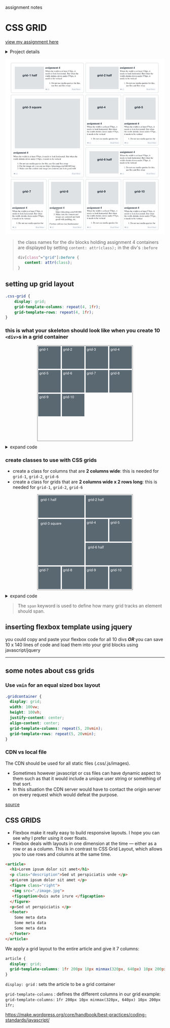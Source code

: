 assignment notes

# CSS GRID
[view my assignment here](https://nntrn.github.io/dell-workbook/05grid/)


<details><summary>Project details</summary>

Using the flexbox cards from [assignment 4](https://nntrn.github.io/dell-workbook/04flexbox/), code this mockup using CSS Grid Areas

![](../resources/images/css-grid-mockup.png)

</details>

![](../resources/images/assignment05.png)

> the class names for the div blocks holding assignment 4 containers are displayed by setting `content: attr(class);` in the div's `:before`
>
> ```css
> div[class^="grid"]:before {
>    content: attr(class);
> }
>```


## setting up grid layout



<style>
.notes-css-grid{margin:2% auto; display:grid; grid-template-columns:repeat(4, 1fr); grid-template-rows:repeat(4, 1fr); height:300px; width:300px; font-size:.8em; line-height:110%; font-family:helvetica neue, roboto, arial, sans-serif; border:1px solid gray }

div[class^="grid-"]{content:attr(class); border:1px solid #dfe3e6; content:attr(class); color:black; padding:5%; }

div[class^="grid-"]:before{content:attr(class); font-size:1em; }

.notes-css-grid>div{border:2px solid #fff; background-color:#5a6872; color:#fff; }

.half { grid-column: 2 span;}
.square { grid-column: 2 span;  grid-row: 2 span;  }

</style>

```CSS
.css-grid {
    display: grid;
    grid-template-columns: repeat(4, 1fr);
    grid-template-rows: repeat(4, 1fr);
}
```

### this is what your skeleton should look like when you create 10 `<div>`s in a grid container

<div class="notes-css-grid">
<div class="grid-1"></div>
<div class="grid-2"></div>
<div class="grid-3"></div>
<div class="grid-4"></div>
<div class="grid-5"></div>
<div class="grid-6"></div>
<div class="grid-7"></div>
<div class="grid-8"></div>
<div class="grid-9"></div>
<div class="grid-10"></div>
</div>

<details><summary>expand code</summary>

```html
<div class="css-grid">
  <div class="grid-1"></div>
  <div class="grid-2"></div>
  <div class="grid-3"></div>
  <div class="grid-4"></div>
  <div class="grid-5"></div>
  <div class="grid-6"></div>
  <div class="grid-7"></div>
  <div class="grid-8"></div>
  <div class="grid-9"></div>
  <div class="grid-10"></div>
</div>
```
</details>


### create classes to use with CSS grids

* create a class for columns that are **2 columns wide**: this is needed for `grid-1`, `grid-2`, `grid-6`
* create a class for grids that are **2 columns wide x 2 rows long**: this is needed for `grid-1`, `grid-2`, `grid-6`



<div class="notes-css-grid">
<div class="grid-1 half"></div>
<div class="grid-2 half"></div>
<div class="grid-3 square"></div>
<div class="grid-4"></div>
<div class="grid-5"></div>
<div class="grid-6 half"></div>
<div class="grid-7"></div>
<div class="grid-8"></div>
<div class="grid-9"></div>
<div class="grid-10"></div>
</div>

<details><summary>expand code</summary>

```CSS
.half { grid-column: 2 span; }
.square { grid-column: 2 span;  grid-row: 2 span;  }
```

```html
<div class="css-grid">
  <div class="grid-1 half"></div>
  <div class="grid-2 half"></div>
  <div class="grid-3 square"></div>
  <div class="grid-4"></div>
  <div class="grid-5"></div>
  <div class="grid-6 half"></div>
  <div class="grid-7"></div>
  <div class="grid-8"></div>
  <div class="grid-9"></div>
  <div class="grid-10"></div>
</div>
```

</details>

> The `span` keyword is used to define how many grid tracks an element should span.

## inserting  flexbox template using jquery

you could copy and paste your flexbox code for all 10 divs ***OR*** you can save 10 x 140 lines of code  and load them into your grid blocks using javascript/jquery



---

## some notes about css grids

### Use `vmin` for an equal sized box layout

```CSS
.gridcontainer {
  display: grid;
  width: 100vw;
  height: 100vh;
  justify-content: center;
  align-content: center;
  grid-template-columns: repeat(5, 20vmin);
  grid-template-rows: repeat(5, 20vmin);
}
```

### CDN vs local file


The CDN should be used for all static files (.css/.js/images).

* Sometimes however javascript or css files can have dynamic aspect to them such as that it would include a unique user string or something of that sort. 
* In this situation the CDN server would have to contact the origin server on every request which would defeat the purpose.

[source](https://webmasters.stackexchange.com/a/92103)



## CSS GRIDS
* Flexbox make it really easy to build responsive layouts. I hope you can see why I prefer using it over floats.
* Flexbox deals with layouts in one dimension at the time ― either as a row or as a column. This is in contrast to CSS Grid Layout, which allows you to use rows and columns at the same time. 

```HTML
<article>
  <h1>Lorem ipsum dolor sit amet</h1>
  <p class="description">Sed ut perspiciatis unde </p>
  <p>Lorem ipsum dolor sit amet </p>
  <figure class="right">
   <img src="./image.jpg">
   <figcaption>Duis aute irure </figcaption>
  </figure>
  <p>Sed ut perspiciatis </p>
  <footer>
    Some meta data
    Some meta data
    Some meta data
  </footer>
</article>
```
We apply a grid layout to the entire article and give it 7 columns:

```CSS
article {
  display: grid;
  grid-template-columns: 1fr 200px 10px minmax(320px, 640px) 10px 200px 1fr;
}
```


`display: grid`
: sets the article to be a grid container

`grid-template-columns`
: defines the different columns in our grid
example:
`grid-template-columns:`
`1fr 200px 10px minmax(320px, 640px) 10px 200px 1fr;`



https://make.wordpress.org/core/handbook/best-practices/coding-standards/javascript/